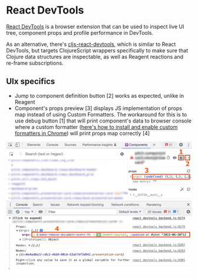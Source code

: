 # React DevTools

[React DevTools](https://chrome.google.com/webstore/detail/react-developer-tools/fmkadmapgofadopljbjfkapdkoienihi?hl=en) is a browser extension that can be used to inspect live UI tree, component props and profile performance in DevTools.

As an alternative, there's [cljs-react-devtools](https://github.com/roman01la/cljs-react-devtools/), which is similar to React DevTools, but targets ClojureScript wrappers specifically to make sure that Clojure data structures are inspectable, as well as Reagent reactions and re-frame subscriptions.

## UIx specifics

- Jump to component definition button [2] works as expected, unlike in Reagent
- Component's props preview [3] displays JS implementation of props map instead of using Custom Formatters. The workaround for this is to use debug button [1] that will print component's data to browser console where a custom formatter ([here's how to install and enable custom formatters in Chrome](https://github.com/binaryage/cljs-devtools/blob/master/docs/installation.md#enable-custom-formatters-in-chrome)) will print props map correctly [4]

![](/docs/rdt_1.jpg)
